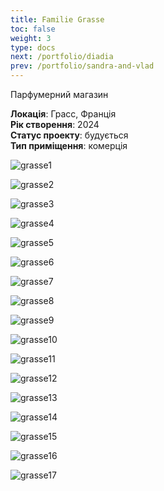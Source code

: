 ```yaml
---
title: Familie Grasse
toc: false
weight: 3
type: docs
next: /portfolio/diadia
prev: /portfolio/sandra-and-vlad
---
```


Парфумерний магазин

**Локація**: Грасс, Франція\
**Рік створення**: 2024\
**Статус проекту**: будується\
**Тип приміщення**: комерція

![grasse1](1.jpg)

![grasse2](2.jpg)

![grasse3](3.jpg)

![grasse4](4.jpg)

![grasse5](5.jpg)

![grasse6](6.jpg)

![grasse7](7.jpg)

![grasse8](8.jpg)

![grasse9](9.jpg)

![grasse10](10.jpg)

![grasse11](11.jpg)

![grasse12](12.jpg)

![grasse13](13.jpg)

![grasse14](14.jpg)

![grasse15](15.jpg)

![grasse16](16.jpg)

![grasse17](17.jpg)